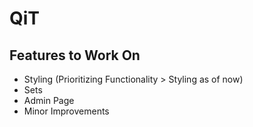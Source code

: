 # QiT

## Features to Work On
* Styling (Prioritizing Functionality > Styling as of now)
* Sets
* Admin Page
* Minor Improvements

